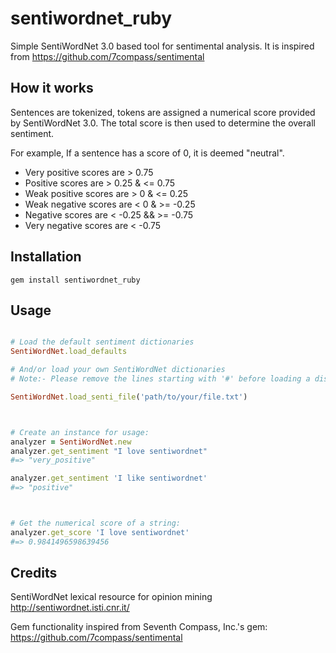 # sentiwordnet_ruby

Simple SentiWordNet 3.0 based tool for sentimental analysis. It is inspired from https://github.com/7compass/sentimental

## How it works

Sentences are tokenized, tokens are assigned a numerical score provided by SentiWordNet 3.0.
The total score is then used to determine the overall sentiment.

For example, If a sentence has a score of 0, it is deemed "neutral".


- Very positive scores are > 0.75
- Positive scores are > 0.25 &  <= 0.75
- Weak positive scores are > 0 & <= 0.25
- Weak negative scores are  < 0 & >= -0.25
- Negative scores are < -0.25 &&  >= -0.75
- Very negative scores are < -0.75


## Installation 

    gem install sentiwordnet_ruby


## Usage

```ruby

# Load the default sentiment dictionaries
SentiWordNet.load_defaults

# And/or load your own SentiWordNet dictionaries
# Note:- Please remove the lines starting with '#' before loading a disctionary

SentiWordNet.load_senti_file('path/to/your/file.txt')



# Create an instance for usage:
analyzer = SentiWordNet.new
analyzer.get_sentiment "I love sentiwordnet"
#=> "very_positive"

analyzer.get_sentiment 'I like sentiwordnet'
#=> "positive"



# Get the numerical score of a string:
analyzer.get_score 'I love sentiwordnet'
#=> 0.9841496598639456

```

## Credits

SentiWordNet lexical resource for opinion mining
http://sentiwordnet.isti.cnr.it/

Gem functionality inspired from Seventh Compass, Inc.'s gem:
https://github.com/7compass/sentimental
